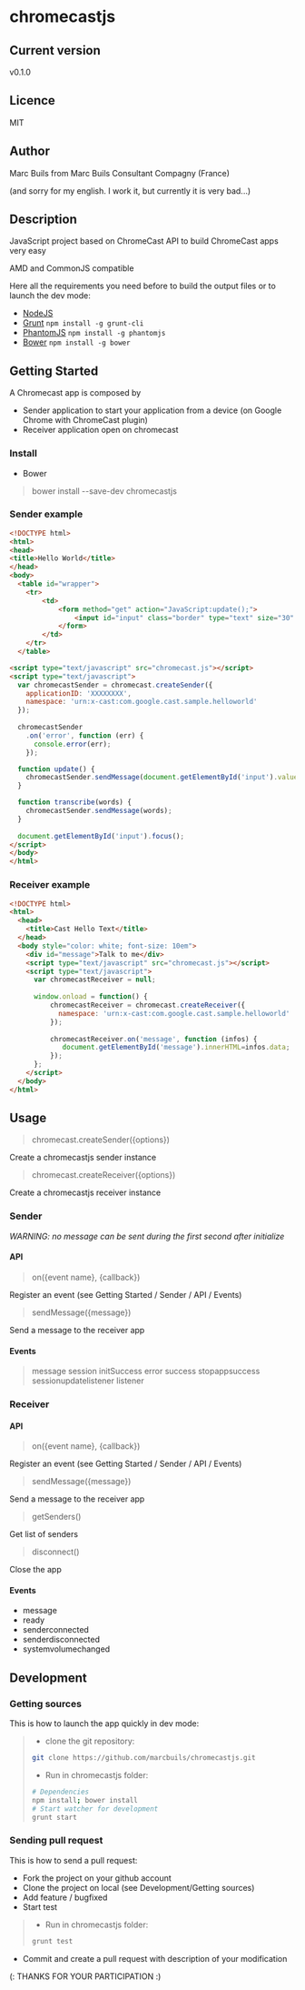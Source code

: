 # chromecastjs

## Current version

v0.1.0

## Licence

MIT

## Author

Marc Buils from Marc Buils Consultant Compagny (France)

(and sorry for my english. I work it, but currently it is very bad...)


## Description

JavaScript project based on ChromeCast API to build ChromeCast apps very easy

AMD and CommonJS compatible

Here all the requirements you need before to build the output files or to launch the dev mode:

- [NodeJS](http://nodejs.org/download/)
- [Grunt](http://gruntjs.com/) ```npm install -g grunt-cli```
- [PhantomJS](http://phantomjs.org/download.html) ```npm install -g phantomjs```
- [Bower](http://bower.io/) ```npm install -g bower```


## Getting Started

A Chromecast app is composed by
- Sender application to start your application from a device (on Google Chrome with ChromeCast plugin)
- Receiver application open on chromecast

### Install

- Bower
> bower install --save-dev chromecastjs

### Sender example
```html
<!DOCTYPE html>
<html>
<head>
<title>Hello World</title>
</head>
<body>
  <table id="wrapper">
	<tr>
		<td>
			<form method="get" action="JavaScript:update();">
				<input id="input" class="border" type="text" size="30" onwebkitspeechchange="transcribe(this.value)" x-webkit-speech/>
			</form>
		</td>
	</tr>
  </table>	

<script type="text/javascript" src="chromecast.js"></script>
<script type="text/javascript">
  var chromecastSender = chromecast.createSender({
    applicationID: 'XXXXXXXX',
    namespace: 'urn:x-cast:com.google.cast.sample.helloworld'
  });
  
  chromecastSender
    .on('error', function (err) {
      console.error(err);
    });

  function update() {
    chromecastSender.sendMessage(document.getElementById('input').value);
  }

  function transcribe(words) {
    chromecastSender.sendMessage(words);
  }
  
  document.getElementById('input').focus();
</script>
</body>
</html>
```


### Receiver example
```html
<!DOCTYPE html>
<html>
  <head>
    <title>Cast Hello Text</title>
  </head>
  <body style="color: white; font-size: 10em">
	<div id="message">Talk to me</div>
    <script type="text/javascript" src="chromecast.js"></script>
    <script type="text/javascript">
      var chromecastReceiver = null;
    
      window.onload = function() {
          chromecastReceiver = chromecast.createReceiver({
            namespace: 'urn:x-cast:com.google.cast.sample.helloworld'
          });
          
          chromecastReceiver.on('message', function (infos) {
             document.getElementById('message').innerHTML=infos.data;
          });
      };
    </script>
  </body>
</html>
```

## Usage

> chromecast.createSender({options})

Create a chromecastjs sender instance

> chromecast.createReceiver({options})

Create a chromecastjs receiver instance

 
### Sender

_WARNING: no message can be sent during the first second after initialize_


#### API

> on({event name}, {callback})

Register an event (see Getting Started / Sender / API / Events)


> sendMessage({message})

Send a message to the receiver app


#### Events

> message
> session
> initSuccess
> error
> success
> stopappsuccess
> sessionupdatelistener
> listener


### Receiver

#### API

> on({event name}, {callback})

Register an event (see Getting Started / Sender / API / Events)


> sendMessage({message})

Send a message to the receiver app


> getSenders()

Get list of senders


> disconnect()

Close the app


#### Events

- message
- ready
- senderconnected
- senderdisconnected
- systemvolumechanged


## Development

### Getting sources

This is how to launch the app quickly in dev mode:

> * clone the git repository:
> ```bash
> git clone https://github.com/marcbuils/chromecastjs.git
> ```
>
> * Run in chromecastjs folder:
>
> ```bash
> # Dependencies
> npm install; bower install
> # Start watcher for development
> grunt start
> ```

### Sending pull request

This is how to send a pull request:
- Fork the project on your github account
- Clone the project on local (see Development/Getting sources)
- Add feature / bugfixed
- Start test 
> * Run in chromecastjs folder:
>
> ```bash
> grunt test
> ```
- Commit and create a pull request with description of your modification

(: THANKS FOR YOUR PARTICIPATION :)

